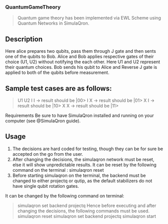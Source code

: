 ### QuantumGameTheory

> Quantum game theory has been implemented via EWL Scheme using Quantum Networks in SimulaQron.

## Description

Here alice prepares two qubits, pass them through J gate and then sents one of the qubits to Bob. Alice and Bob applies respective gates of their choice (U1, U2) without notifying the each other. Here U1 and U2 represent their quantum choices. Bob sends his qubit to Alice and Reverse J gate is applied to both of the qubits before measurement. 

## Sample test cases are as follows:

> U1 U2
> I  I -> result should be |00>
> I  X -> result should be |01>
> X  I -> result should be |10>
> X  X -> result should be |11>

Requirements
Be sure to have SimulaQron installed and running on your computer (see @SimulaQron guide).

## Usage

1) The decisions are hard coded for testing, though they can be for sure be accepted on the go from the user. 
2) After changing the decisions, the simulaqron network must be reset, else it will show unpredictable results.
   It can be reset by the following command on the terminal : simulaqron reset
3) Before starting simulaqron on the terminal, the backend must be changed to either projectq or qutip, as the default               stabilizers do not have single qubit rotation gates.

It can be changed by the following command on terminal: 
>simulaqron set backend projectq
>Hence before executing and after changing the decisions, the following commands must be used.
>simulaqron reset
>simulaqron set backend projectq
>simulaqron start
